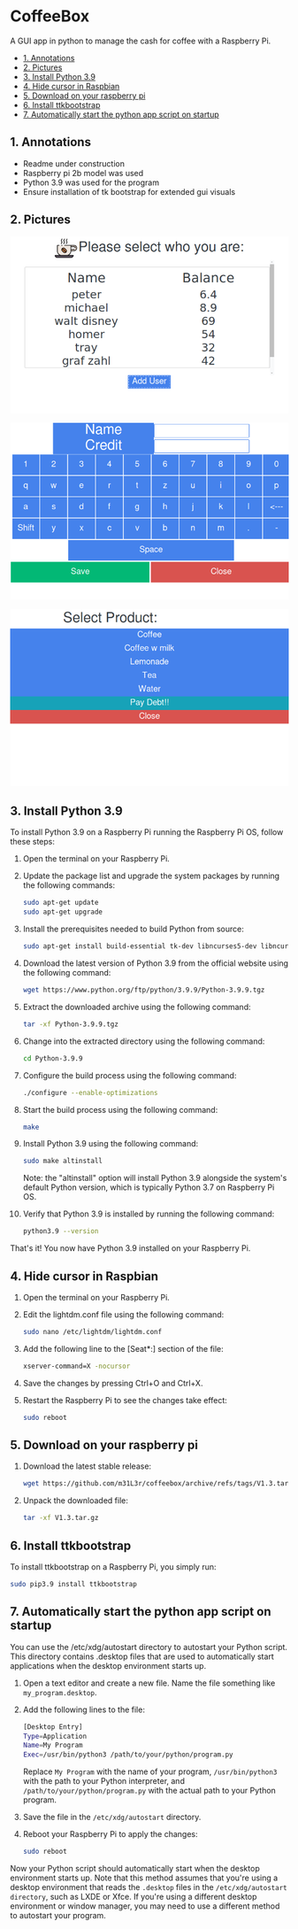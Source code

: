 # CoffeeBox

A GUI app in python to manage the cash for coffee with a Raspberry Pi.

- [1. Annotations](#1-annotations)
- [2. Pictures](#2-pictures)
- [3. Install Python 3.9](#3-install-python-39)
- [4. Hide cursor in Raspbian](#4-hide-cursor-in-raspbian)
- [5. Download on your raspberry pi](#5-download-on-your-raspberry-pi)
- [6. Install ttkbootstrap](#6-install-ttkbootstrap)
- [7. Automatically start the python app script on startup](#7-automatically-start-the-python-app-script-on-startup)

## 1. Annotations

- Readme under construction
- Raspberry pi 2b model was used
- Python 3.9 was used for the program
- Ensure installation of tk bootstrap for extended gui visuals

## 2. Pictures

![Image1](img/Screenshot_25_04_2023_16_21_15.png)

![Image2](img/Screenshot_25_04_2023_16_21_28.png)

![Image3](img/Screenshot_25_04_2023_16_21_41.png)

## 3. Install Python 3.9

To install Python 3.9 on a Raspberry Pi running the Raspberry Pi OS, follow these steps:

1. Open the terminal on your Raspberry Pi.
2. Update the package list and upgrade the system packages by running the following commands:

    ```bash
    sudo apt-get update
    sudo apt-get upgrade
    ```

3. Install the prerequisites needed to build Python from source:

    ```bash
    sudo apt-get install build-essential tk-dev libncurses5-dev libncursesw5-dev libreadline6-dev libdb5.3-dev libgdbm-dev libsqlite3-dev libssl-dev libbz2-dev libexpat1-dev liblzma-dev zlib1g-dev libffi-dev
    ```

4. Download the latest version of Python 3.9 from the official website using the following command:

    ```bash
    wget https://www.python.org/ftp/python/3.9.9/Python-3.9.9.tgz
    ```

5. Extract the downloaded archive using the following command:

    ```bash
    tar -xf Python-3.9.9.tgz
    ```

6. Change into the extracted directory using the following command:

    ```bash
    cd Python-3.9.9
    ```

7. Configure the build process using the following command:

    ```bash
    ./configure --enable-optimizations
    ```

8. Start the build process using the following command:

    ```bash
    make
    ```

9. Install Python 3.9 using the following command:

    ```bash
    sudo make altinstall
    ```

    Note: the "altinstall" option will install Python 3.9 alongside the system's default Python version, which is typically Python 3.7 on Raspberry Pi OS.

10. Verify that Python 3.9 is installed by running the following command:

    ```bash
    python3.9 --version
    ```

That's it! You now have Python 3.9 installed on your Raspberry Pi.

## 4. Hide cursor in Raspbian

1. Open the terminal on your Raspberry Pi.
2. Edit the lightdm.conf file using the following command:

    ```bash
    sudo nano /etc/lightdm/lightdm.conf
    ```

3. Add the following line to the [Seat*:] section of the file:

    ```bash
    xserver-command=X -nocursor
    ```

4. Save the changes by pressing Ctrl+O and Ctrl+X.
5. Restart the Raspberry Pi to see the changes take effect:

    ```bash
    sudo reboot
    ```

## 5. Download on your raspberry pi

1. Download the latest stable release:

    ```bash
    wget https://github.com/m31L3r/coffeebox/archive/refs/tags/V1.3.tar.gz
    ```

2. Unpack the downloaded file:

    ```bash
    tar -xf V1.3.tar.gz
    ```

## 6. Install ttkbootstrap

To install ttkbootstrap on a Raspberry Pi, you simply run:

```bash
sudo pip3.9 install ttkbootstrap
```

## 7. Automatically start the python app script on startup

You can use the /etc/xdg/autostart directory to autostart your Python script. This directory contains .desktop files that are used to automatically start applications when the desktop environment starts up.

1. Open a text editor and create a new file. Name the file something like `my_program.desktop`.

2. Add the following lines to the file:

    ```bash
    [Desktop Entry]
    Type=Application
    Name=My Program
    Exec=/usr/bin/python3 /path/to/your/python/program.py
    ```

    Replace `My Program` with the name of your program, `/usr/bin/python3` with the path to your Python interpreter, and `/path/to/your/python/program.py` with the actual path to your Python program.

3. Save the file in the `/etc/xdg/autostart` directory.

4. Reboot your Raspberry Pi to apply the changes:

    ```bash
    sudo reboot
    ```

Now your Python script should automatically start when the desktop environment starts up. Note that this method assumes that you're using a desktop environment that reads the `.desktop` files in the `/etc/xdg/autostart directory`, such as LXDE or Xfce. If you're using a different desktop environment or window manager, you may need to use a different method to autostart your program.
